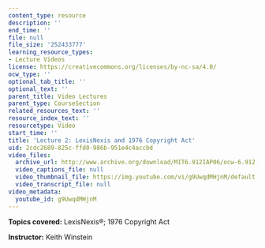 ```yaml
---
content_type: resource
description: ''
end_time: ''
file: null
file_size: '252433777'
learning_resource_types:
- Lecture Videos
license: https://creativecommons.org/licenses/by-nc-sa/4.0/
ocw_type: ''
optional_tab_title: ''
optional_text: ''
parent_title: Video Lectures
parent_type: CourseSection
related_resources_text: ''
resource_index_text: ''
resourcetype: Video
start_time: ''
title: 'Lecture 2: LexisNexis and 1976 Copyright Act'
uid: 2cdc2689-825c-ffd0-986b-951e4c4accbd
video_files:
  archive_url: http://www.archive.org/download/MIT6.912IAP06/ocw-6.912-19jan2006-220k.mp4
  video_captions_file: null
  video_thumbnail_file: https://img.youtube.com/vi/g9UwqdMHjnM/default.jpg
  video_transcript_file: null
video_metadata:
  youtube_id: g9UwqdMHjnM
---
```


**Topics covered:** LexisNexis®; 1976 Copyright Act

**Instructor:** Keith Winstein

